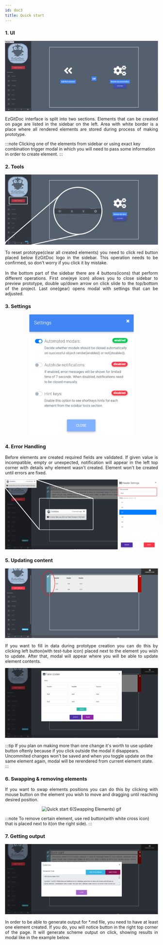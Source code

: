 ```yaml
---
id: doc3
title: Quick start
---
```


### 1. UI

<p align="center">
<img src="../static/img/quickStart/1.png" alt="Quick start - 01"/>
</p>

<p align="justify">
EzGitDoc interface is split into two sections. Elements that can be created on page are listed in the sidebar on the left. Area with white border is a place where all rendered elements are stored during process of making prototype.
</p>

:::note
Clicking one of the elements from sidebar or using exact key combination trigger modal in which you will need to pass some information in order to create element.
:::

### 2. Tools

<p align="center">
<img src="../static/img/quickStart/2.png" alt="Quick start - 02"/>
</p>

<p align="justify">
To reset prototype(clear all created elements) you need to click red button placed below EzGitDoc logo in the sidebar. This operation needs to be confirmed, so don't worry if you click it by mistake. 
<br/><br/>
In the bottom part of the sidebar there are 4 buttons(icons) that perform different operations. First one(eye icon) allows you to close sidebar to preview prototype, double up/down arrow on click slide to the top/bottom of the project. Last one(gear) opens modal with settings that can be adjusted.  
</p>

### 3. Settings

<p align="center">
<img src="../static/img/quickStart/3.png" alt="Quick start - 03" height="400px"/>
</p>

### 4. Error Handling

<p align="justify">
Before elements are created required fields are validated. If given value is incompatible, empty or unexpected, notification will appear in the left top corner with details why element wasn't created. Element won't be created until errors are fixed. 
</p>

<p align="center">
<img src="../static/img/quickStart/4.png" alt="Quick start - 04"/>
</p>

### 5. Updating content

<p align="center">
<img src="../static/img/quickStart/5.png" alt="Quick start - 05"/>
</p>

<p align="justify">
If you want to fill in data during prototype creation you can do this by clicking left button(with test-tube icon) placed next to the element you wish to update. After that, modal will appear where you will be able to update element contents.
</p>

<p align="center">
<img src="../static/img/quickStart/6.png" alt="Quick start - 06"/>
</p>

:::tip
If you plan on making more than one change it's worth to use update button oftenly because if you click outside the modal it disappears. Uncommited changes won't be saved and when you toggle update on the same element again, modal will be rerendered from current element state. 
:::

### 6. Swapping & removing elements

<p align="justify">
If you want to swap elements positions you can do this by clicking with mouse button on the element you wish to move and dragging until reaching desired position.
</p>

<p align="center">
<img src="https://trolit.github.io/EzGitDoc/images/quick_start_7.gif" alt="Quick start 6(Swapping Elements) gif"/>
</p>

:::note
To remove certain element, use red button(with white cross icon) that is placed next to it(on the right side).
:::

### 7. Getting output

<p align="center">
<img src="../static/img/quickStart/7.png" alt="Quick start - 07"/>
</p>

<p align="justify">
In order to be able to generate output for *.md file, you need to have at least one element created. If you do, you will notice button in the right top corner of the page. It will generate scheme output on click, showing results in modal like in the example below.
</p>